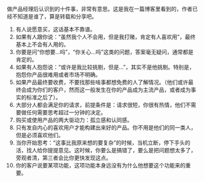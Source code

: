 做产品经理后认识到的十件事，非常有意思。这是我在一篇博客里看到的，作者已经不知道是谁了，算是转载和分享吧。

1. 有人说愿意买，这话基本不靠谱。
2. 如果有人跟你说：“虽然我个人不会用，但是我打赌，肯定有人喜欢用”，最终基本上不会有人用的。
3. 你要是问“你想要…吗”，“你关心…吗”这类的问题，答案毫无疑问，通常都是肯定的。
4. 如果有人抱怨说：“或许是我比较挑剔，但是…”，其实不是他挑剔。特别是，抱怨你产品很难用或者市场不明确。
5. 如果产品最终要收费，不要找那些啥事都想免费的人了解情况。（他们或许最终会成为你们的客户，然而这一般发生在你的产品成为主流产品，或者成为事实的标准之后了）。
6. 大部分人都会满足你的请求，前提条件是：请求很短，你很有热情，他们不需要做任何需要思考超过一分钟的决定。
7. 购买或使用产品的两大驱动力：孤立感和认同感。
8. 只有发自内心的喜欢用户才能构建出来好的产品。你不用是他们的同一类人，但是必须喜欢他们。
9. 当你开始思考：“这事比我原来想的要复杂”的时候，当机立断，停下手头的活，找人给你提提意见。这时候，你要么是搞错了，要么是把问题想太多了，旁观者清，第三者会比你更快发现这点。
10. 你的客户说要某项功能，这项功能本身远没有为什么他想要这个功能来的重要。

